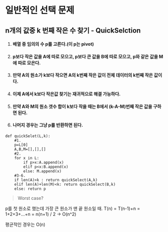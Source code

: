 # 일반적인 선택 문제

## n개의 값중 k 번째 작은 수 찾기 - QuickSelction

1. #### 배열 중 임의의 수 p를 고른다.(이 p는 pivot)
2. #### p보다 작은 값을 A에 따로 모으고, p보다 큰 값을 B에 따로 모으고, p와 같은 값을 M에 따로 모은다.
3. #### 만약 A의 원소가 k보다 작으면 A의 k번째 작은 값이 전체 데이터의 k번째 작은 값이다.
4. #### 이제 A에서 k보다 작은값 찾기는 재귀적으로 해결 가능하다.
5. #### 만약 A와 M의 원소 갯수 합이 k보다 작을 때는 B에서 (k-A-M)번째 작은 값을 구하면 된다.
6. #### 나머지 경우는 그냥 p를 반환하면 된다.

```{.python}
def quickSelet(L,k):
    #1.
    p=L[0]
    A,B,M=[],[],[]
    #2.
    for x in L:
        if p>x:A.append(x)
        elif p<x:B.append(x)
        else: M.append(x)
    #3-6.
    if len(A)>k : return quickSelect(A,k)
    elif len(A)+len(M)<k: return quickSelect(B,k)
    else: return p
```
> Worst case?

p를 첫 원소로 했는데 가장 큰 원소가 맨 끝 원소일 때.
T(n) = T(n-1)+n
     = 1+2+3+...+n = n(n+1) / 2  -> O(n^2)

평균적인 경우는 O(n)